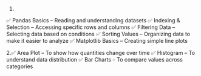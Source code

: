 1.
✅ Pandas Basics – Reading and understanding datasets
✅ Indexing & Selection – Accessing specific rows and columns
✅ Filtering Data – Selecting data based on conditions
✅ Sorting Values – Organizing data to make it easier to analyze
✅ Matplotlib Basics – Creating simple line plots

2.✅ Area Plot – To show how quantities change over time
✅ Histogram – To understand data distribution
✅ Bar Charts – To compare values across categories

